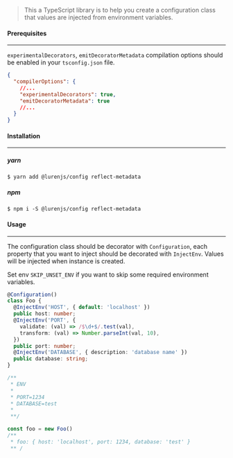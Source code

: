 > This a TypeScript library is to help you create a configuration class that values are injected from environment variables.

#### Prerequisites

---

`experimentalDecorators`, `emitDecoratorMetadata` compilation options should be enabled in your `tsconfig.json` file.

```json
{
  "compilerOptions": {
    //...
    "experimentalDecorators": true,
    "emitDecoratorMetadata": true
    //...
  }
}
```

#### Installation

---

##### yarn

`$ yarn add @lurenjs/config reflect-metadata`

##### npm

`$ npm i -S @lurenjs/config reflect-metadata`

#### Usage

---

The configuration class should be decorator with `Configuration`, each property that you want to inject should be decorated with `InjectEnv`.
Values will be injected when instance is created.

Set env `SKIP_UNSET_ENV` if you want to skip some required environment variables.

```typescript
@Configuration()
class Foo {
  @InjectEnv('HOST', { default: 'localhost' })
  public host: number;
  @InjectEnv('PORT', {
    validate: (val) => /$\d+$/.test(val),
    transform: (val) => Number.parseInt(val, 10),
  })
  public port: number;
  @InjectEnv('DATABASE', { description: 'database name' })
  public database: string;
}

/**
 * ENV
 *
 * PORT=1234
 * DATABASE=test
 *
 **/

const foo = new Foo()
/**
 * foo: { host: 'localhost', port: 1234, database: 'test' }
 ** /
```
